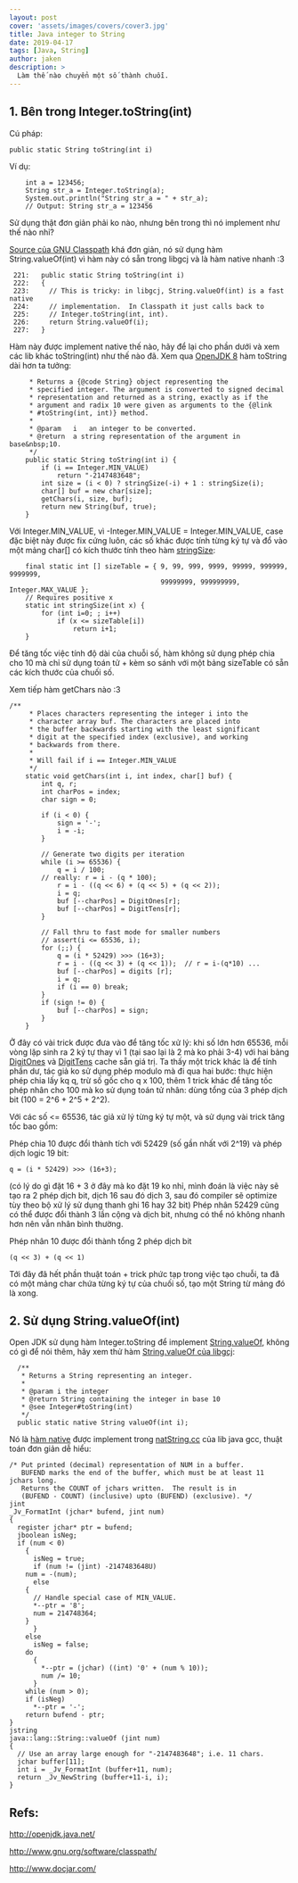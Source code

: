```yaml
---
layout: post
cover: 'assets/images/covers/cover3.jpg'
title: Java integer to String
date: 2019-04-17
tags: [Java, String]
author: jaken
description: >
  Làm thế nào chuyển một số thành chuỗi.
---
```


## 1. Bên trong Integer.toString(int)

Cú pháp: 
```
public static String toString(int i)
```

Ví dụ:
```
    int a = 123456; 
    String str_a = Integer.toString(a); 
    System.out.println("String str_a = " + str_a); 
    // Output: String str_a = 123456
```

Sử dụng thật đơn giản phải ko nào, nhưng bên trong thì nó implement như thế nào nhỉ?

[Source của GNU Classpath](http://developer.classpath.org/doc/java/lang/Integer-source.html) khá đơn giản, nó sử dụng hàm String.valueOf(int) vì hàm này có sẵn trong libgcj và là hàm native nhanh :3
```
 221:   public static String toString(int i)
 222:   {
 223:     // This is tricky: in libgcj, String.valueOf(int) is a fast native
 224:     // implementation.  In Classpath it just calls back to
 225:     // Integer.toString(int, int).
 226:     return String.valueOf(i);
 227:   }
```
Hàm này được implement native thế nào, hãy để lại cho phần dưới và xem các lib khác toString(int) như thế nào đã. Xem qua [OpenJDK 8](http://hg.openjdk.java.net/jdk8/jdk8/jdk/file/687fd7c7986d/src/share/classes/java/lang/Integer.java) hàm toString dài hơn ta tưởng:

```
     * Returns a {@code String} object representing the
     * specified integer. The argument is converted to signed decimal
     * representation and returned as a string, exactly as if the
     * argument and radix 10 were given as arguments to the {@link
     * #toString(int, int)} method.
     *
     * @param   i   an integer to be converted.
     * @return  a string representation of the argument in base&nbsp;10.
     */
    public static String toString(int i) {
        if (i == Integer.MIN_VALUE)
            return "-2147483648";
        int size = (i < 0) ? stringSize(-i) + 1 : stringSize(i);
        char[] buf = new char[size];
        getChars(i, size, buf);
        return new String(buf, true);
    }
```
Với Integer.MIN_VALUE, vì -Integer.MIN_VALUE = Integer.MIN_VALUE, case đặc biệt này được fix cứng luôn, các số khác được tính từng ký tự và đổ vào một mảng char[] có kích thước tính theo hàm [stringSize](http://hg.openjdk.java.net/jdk8/jdk8/jdk/file/687fd7c7986d/src/share/classes/java/lang/Integer.java#l471):
```
    final static int [] sizeTable = { 9, 99, 999, 9999, 99999, 999999, 9999999,
                                      99999999, 999999999, Integer.MAX_VALUE };
    // Requires positive x
    static int stringSize(int x) {
        for (int i=0; ; i++)
            if (x <= sizeTable[i])
                return i+1;
    }
```
Để tăng tốc việc tính độ dài của chuỗi số, hàm không sử dụng phép chia cho 10 mà chỉ sử dụng toán tử + kèm so sánh với một bảng sizeTable có sẵn các kích thước của chuối số.

Xem tiếp hàm getChars nào :3
```
/**
     * Places characters representing the integer i into the
     * character array buf. The characters are placed into
     * the buffer backwards starting with the least significant
     * digit at the specified index (exclusive), and working
     * backwards from there.
     *
     * Will fail if i == Integer.MIN_VALUE
     */
    static void getChars(int i, int index, char[] buf) {
        int q, r;
        int charPos = index;
        char sign = 0;

        if (i < 0) {
            sign = '-';
            i = -i;
        }

        // Generate two digits per iteration
        while (i >= 65536) {
            q = i / 100;
        // really: r = i - (q * 100);
            r = i - ((q << 6) + (q << 5) + (q << 2));
            i = q;
            buf [--charPos] = DigitOnes[r];
            buf [--charPos] = DigitTens[r];
        }

        // Fall thru to fast mode for smaller numbers
        // assert(i <= 65536, i);
        for (;;) {
            q = (i * 52429) >>> (16+3);
            r = i - ((q << 3) + (q << 1));  // r = i-(q*10) ...
            buf [--charPos] = digits [r];
            i = q;
            if (i == 0) break;
        }
        if (sign != 0) {
            buf [--charPos] = sign;
        }
    }
```

Ở đây có vài trick được đưa vào để tăng tốc xử lý: khi số lớn hơn 65536, mỗi vòng lặp sinh ra 2 ký tự thay vì 1 (tại sao lại là 2 mà ko phải 3-4) với hai bảng [DigitOnes](http://hg.openjdk.java.net/jdk8/jdk8/jdk/file/687fd7c7986d/src/share/classes/java/lang/Integer.java#l355) và [DigitTens](http://hg.openjdk.java.net/jdk8/jdk8/jdk/file/687fd7c7986d/src/share/classes/java/lang/Integer.java#l342) cache sẵn giá trị. Ta thấy một trick khác là để tính phần dư, tác giả ko sử dụng phép modulo mà đi qua hai bước: thực hiện phép chia lấy kq q, trừ số gốc cho q x 100, thêm 1 trick khác để tăng tốc phép nhân cho 100 mà ko sử dụng toán tử nhân: dùng tổng của 3 phép dịch bit (100 = 2^6 + 2^5 + 2^2).

Với các số <= 65536, tác giả xử lý từng ký tự một, và sử dụng vài trick tăng tốc bao gồm:

Phép chia 10 được đổi thành tích với 52429 (số gần nhất với 2^19) và phép dịch logic 19 bit: 

```
q = (i * 52429) >>> (16+3);
```

(có lý do gì đặt 16 + 3 ở đây mà ko đặt 19 ko nhỉ, mình đoán là việc này sẽ tạo ra 2 phép dịch bit, dịch 16 sau đó dịch 3, sau đó compiler sẽ optimize tùy theo bộ xử lý sử dụng thanh ghi 16 hay 32 bit)
Phép nhân 52429 cũng có thể được đổi thành 3 lần cộng và dịch bit, nhưng có thể nó không nhanh hơn nên vẫn nhân bình thường.

Phép nhân 10 được đổi thành tổng 2 phép dịch bit 
```
(q << 3) + (q << 1)
```

Tới đây đã hết phần thuật toán + trick phức tạp trong việc tạo chuỗi, ta đã có một mảng char chứa từng ký tự của chuối số, tạo một String từ mảng đó là xong. 

## 2. Sử dụng String.valueOf(int)

Open JDK sử dụng hàm Integer.toString để implement [String.valueOf](http://hg.openjdk.java.net/jdk7u/jdk7u6/jdk/file/8c2c5d63a17e/src/share/classes/java/lang/String.java#l2958), không có gì để nói thêm, hãy xem thử hàm [String.valueOf của libgcj](https://gnu.googlesource.com/gcc/+/gcc-5_3_0-release/libjava/java/lang/String.java#1261):

```
  /**
   * Returns a String representing an integer.
   *
   * @param i the integer
   * @return String containing the integer in base 10
   * @see Integer#toString(int)
   */
  public static native String valueOf(int i);
```

Nó là [hàm native](https://gnu.googlesource.com/gcc/+/gcc-5_3_0-release/libjava/Makefile.in#376) được implement trong [natString.cc](https://gnu.googlesource.com/gcc/+/gcc-5_3_0-release/libjava/java/lang/natString.cc#401) của lib java gcc, thuật toán đơn giản dễ hiểu:

```
/* Put printed (decimal) representation of NUM in a buffer.
   BUFEND marks the end of the buffer, which must be at least 11 jchars long.
   Returns the COUNT of jchars written.  The result is in
   (BUFEND - COUNT) (inclusive) upto (BUFEND) (exclusive). */
jint
_Jv_FormatInt (jchar* bufend, jint num)
{
  register jchar* ptr = bufend;
  jboolean isNeg;
  if (num < 0)
    {
      isNeg = true;
      if (num != (jint) -2147483648U)
	num = -(num);
      else
	{
	  // Handle special case of MIN_VALUE.
	  *--ptr = '8';
	  num = 214748364;
	}
      }
    else
      isNeg = false;
    do
      {
        *--ptr = (jchar) ((int) '0' + (num % 10));
        num /= 10;
      }
    while (num > 0);
    if (isNeg)
      *--ptr = '-';
    return bufend - ptr;
}
jstring
java::lang::String::valueOf (jint num)
{
  // Use an array large enough for "-2147483648"; i.e. 11 chars.
  jchar buffer[11];
  int i = _Jv_FormatInt (buffer+11, num);
  return _Jv_NewString (buffer+11-i, i);
}
```

## Refs:

http://openjdk.java.net/

http://www.gnu.org/software/classpath/

http://www.docjar.com/